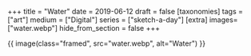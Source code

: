 +++
title = "Water"
date = 2019-06-12
draft =  false
[taxonomies]
tags = ["art"]
medium = ["Digital"]
series = ["sketch-a-day"]
[extra]
images= ["water.webp"]
hide_from_section = false
+++

{{ image(class="framed", src="water.webp", alt="Water") }}
